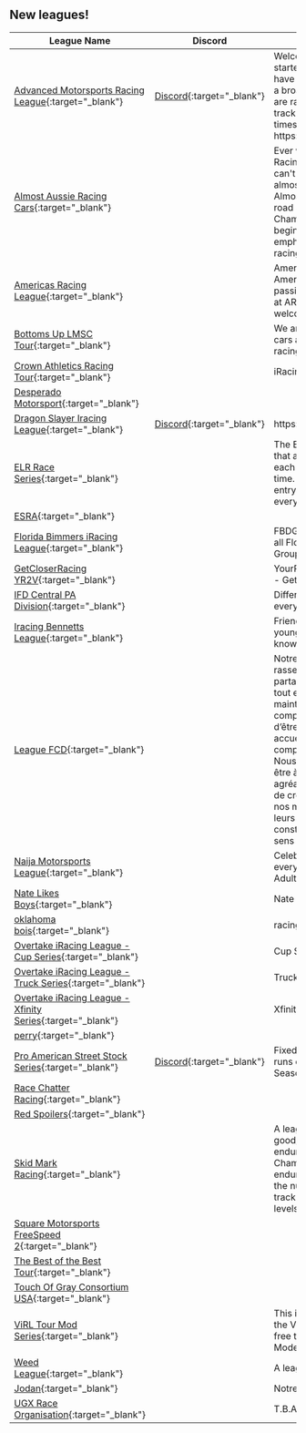 ## New leagues!

| League Name | Discord | About |
|---------------------------------------------------------------------------------------------------------------------------------------|----------------------------------------------------------|---------------------------------------------------------------------------------------------------------------------------------------------------------------------------------------------------------------------------------------------------------------------------------------------------------------------------------------------------------------------------------------------------------------------------------------------------------------------------------------------------|
|[Advanced Motorsports Racing League](https://members.iracing.com/membersite/member/LeagueView.do?league=10394){:target="_blank"} |[Discord](https://discord.gg/fyKuhGYuZE){:target="_blank"} |Welcome\. We are a new league started by a group of friends\. We have a race control/steward and a broadcaster\. This season we are racing GTP cars on a 13\-16 track calendar, with races 2 times a month   Join us at https://discord\.gg/fyKuhGYuZE |
|[Almost Aussie Racing Cars](https://members.iracing.com/membersite/member/LeagueView.do?league=10367){:target="_blank"} | |Ever wanted to race Aussie Racing Cars in iRacing? Well, we can't do that here, but we can almost do it\. Introducing the Almost Aussie Racing Cars, a road series with the car the ARC Championship is based on\! Its a beginner friendly league, with an emphasis on fun side by side racing\. |
|[Americas Racing League](https://members.iracing.com/membersite/member/LeagueView.do?league=10377){:target="_blank"} | |Americas Racing League is an American based league that has passionate love for racing\. Here at ARL all level of driver's are welcome to join\. |
|[Bottoms Up LMSC Tour](https://members.iracing.com/membersite/member/LeagueView.do?league=10393){:target="_blank"} | |We are a series that takes LMSC cars and provides a good quality racing tour |
|[Crown Athletics Racing Tour](https://members.iracing.com/membersite/member/LeagueView.do?league=10372){:target="_blank"} | |iRacing DW12 league\. |
|[Desperado Motorsport](https://members.iracing.com/membersite/member/LeagueView.do?league=10382){:target="_blank"} | | |
|[Dragon Slayer Iracing League](https://members.iracing.com/membersite/member/LeagueView.do?league=10386){:target="_blank"} |[Discord](https://discord.gg/wkRQeJMAmy){:target="_blank"} |https://discord\.gg/wkRQeJMAmy |
|[ELR Race Series](https://members.iracing.com/membersite/member/LeagueView.do?league=10368){:target="_blank"} | |The ELR Race series are races that are about fun, learning from each other and having a good time\. For this series we are using entry level RWD cars, so everyone can join\. |
|[ESRA](https://members.iracing.com/membersite/member/LeagueView.do?league=10373){:target="_blank"} | | |
|[Florida Bimmers iRacing League](https://members.iracing.com/membersite/member/LeagueView.do?league=10381){:target="_blank"} | |FBDG iRacing Season 1\.  Open to all Florida Bimmers Driving Group members\. |
|[GetCloserRacing YR2V](https://members.iracing.com/membersite/member/LeagueView.do?league=10388){:target="_blank"} | |YourRaod2Victory Erazer \- Intel \- GetCloserRacing |
|[IFD Central PA Division](https://members.iracing.com/membersite/member/LeagueView.do?league=10390){:target="_blank"} | |Different track and different car every Thursday @ 9:30pm |
|[Iracing Bennetts League](https://members.iracing.com/membersite/member/LeagueView.do?league=10397){:target="_blank"} | |Friendly fun league for old and young to gain experience and knowledge |
|[League FCD](https://members.iracing.com/membersite/member/LeagueView.do?league=10399){:target="_blank"} | |Notre communauté vise à rassembler des gens qui partagent l’amour de la course tout en s’amusant et en maintenant un esprit de compétition\. Nous sommes fiers d’être amicaux et inclusifs, et accueillons tous les niveaux de compétence et d’expérience\. Nous croyons que la course peut être à la fois sérieuse et agréable, et nous nous efforçons de créer un environnement où nos membres peuvent améliorer leurs compétences tout en construisant des amitiés et un sens de la communauté\. |
|[Naija Motorsports League](https://members.iracing.com/membersite/member/LeagueView.do?league=10387){:target="_blank"} | |Celebrating Nigerians everywhere but all are welcome\! Adults only\! |
|[Nate Likes Boys](https://members.iracing.com/membersite/member/LeagueView.do?league=10379){:target="_blank"} | |Nate Loves Boys |
|[oklahoma bois](https://members.iracing.com/membersite/member/LeagueView.do?league=10371){:target="_blank"} | |racing with friends |
|[Overtake iRacing League \- Cup Series](https://members.iracing.com/membersite/member/LeagueView.do?league=10376){:target="_blank"} | |Cup Series |
|[Overtake iRacing League \- Truck Series](https://members.iracing.com/membersite/member/LeagueView.do?league=10374){:target="_blank"} | |Truck Series |
|[Overtake iRacing League \- Xfinity Series](https://members.iracing.com/membersite/member/LeagueView.do?league=10375){:target="_blank"} | |Xfinity Series |
|[perry](https://members.iracing.com/membersite/member/LeagueView.do?league=10398){:target="_blank"} | | |
|[Pro American Street Stock Series](https://members.iracing.com/membersite/member/LeagueView.do?league=10369){:target="_blank"} |[Discord](https://discord.gg/n7hf2ZHS5p){:target="_blank"} |Fixed Street Stock League that runs on Thursday nights\!   1st Season starts on Jan 11th 2024 |
|[Race Chatter Racing](https://members.iracing.com/membersite/member/LeagueView.do?league=10392){:target="_blank"} | | |
|[Red Spoilers](https://members.iracing.com/membersite/member/LeagueView.do?league=10384){:target="_blank"} | | |
|[Skid Mark Racing](https://members.iracing.com/membersite/member/LeagueView.do?league=10396){:target="_blank"} | |A league to mimic the good/bad/ugly of budget endurance racing \(Lemons or Champcar\) format \(without the endurance\) where we max out the number of vehicles on the track with people of various skill levels\. |
|[Square Motorsports FreeSpeed 2](https://members.iracing.com/membersite/member/LeagueView.do?league=10391){:target="_blank"} | | |
|[The Best of the Best Tour](https://members.iracing.com/membersite/member/LeagueView.do?league=10370){:target="_blank"} | | |
|[Touch Of Gray Consortium USA](https://members.iracing.com/membersite/member/LeagueView.do?league=10389){:target="_blank"} | | |
|[ViRL Tour Mod Series](https://members.iracing.com/membersite/member/LeagueView.do?league=10385){:target="_blank"} | |This is the Tour Mod Division of the Virginia iRacing League\. It's free to participate\. The ViRL Late Model Division has a $10 fee\. |
|[Weed League](https://members.iracing.com/membersite/member/LeagueView.do?league=10395){:target="_blank"} | |A league for the rest of us\. |
|[Jodan](https://members.iracing.com/membersite/member/LeagueView.do?league=10380){:target="_blank"} | |Notre League |
|[UGX Race Organisation](https://members.iracing.com/membersite/member/LeagueView.do?league=10378){:target="_blank"} | |T\.B\.A\. |

